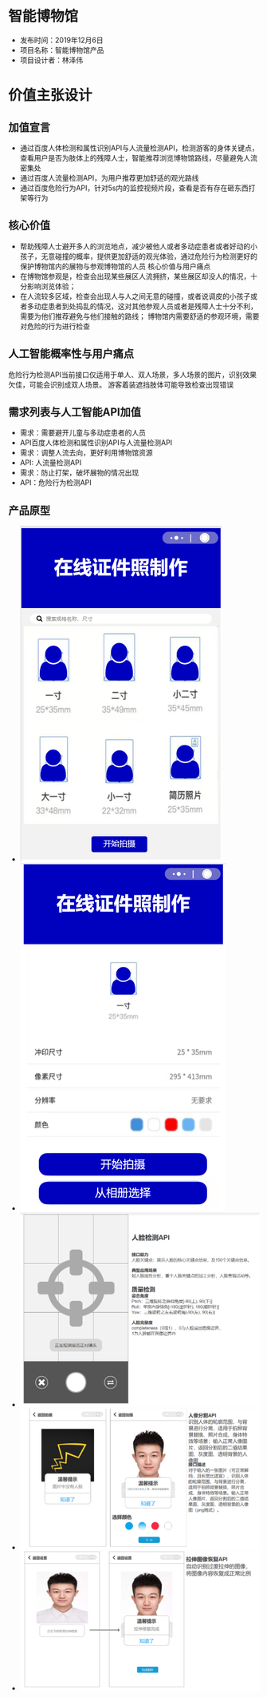 # 智能博物馆
- 发布时间：2019年12月6日
- 项目名称：智能博物馆产品
- 项目设计者：林泽伟
# 价值主张设计
## 加值宣言
- 通过百度人体检测和属性识别API与人流量检测API，检测游客的身体关键点，查看用户是否为肢体上的残障人士，智能推荐浏览博物馆路线，尽量避免人流密集处
- 通过百度人流量检测API，为用户推荐更加舒适的观光路线
- 通过百度危险行为API，针对5s内的监控视频片段，查看是否有存在砸东西打架等行为
## 核心价值
- 帮助残障人士避开多人的浏览地点，减少被他人或者多动症患者或者好动的小孩子，无意碰撞的概率，提供更加舒适的观光体验，通过危险行为检测更好的保护博物馆内的展物与参观博物馆的人员
核心价值与用户痛点 
- 在博物馆参观是，检查会出现某些展区人流拥挤，某些展区却没人的情况，十分影响浏览体验；
- 在人流较多区域，检查会出现人与人之间无意的碰撞，或者说调皮的小孩子或者多动症患者到处捣乱的情况，这对其他参观人员或者是残障人士十分不利，需要为他们推荐避免与他们接触的路线；
博物馆内需要舒适的参观环境，需要对危险的行为进行检查

## 人工智能概率性与用户痛点
危险行为检测API当前接口仅适用于单人、双人场景，多人场景的图片，识别效果欠佳，可能会识别成双人场景。
游客着装遮挡肢体可能导致检查出现错误

 


 

## 需求列表与人工智能API加值
- 需求：需要避开儿童与多动症患者的人员
 - API百度人体检测和属性识别API与人流量检测API
- 需求：调整人流去向，更好利用博物馆资源
 - API: 人流量检测API
- 需求：防止打架，破坏展物的情况出现
 - API：危险行为检测API
 
 ## 产品原型
 - ![原型](https://github.com/Hinata013/api/blob/master/1.png)
 - ![原型](https://github.com/Hinata013/api/blob/master/2.png)
 - ![原型](https://github.com/Hinata013/api/blob/master/3.png)
 - ![原型](https://github.com/Hinata013/api/blob/master/4.png)
 - ![原型](https://github.com/Hinata013/api/blob/master/5.png)
 
 

